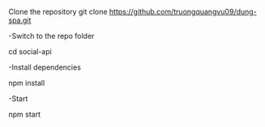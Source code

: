 Clone the repository
git clone https://github.com/truongquangvu09/dung-spa.git

-Switch to the repo folder

cd social-api

-Install dependencies

npm install

-Start

npm start
